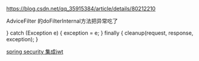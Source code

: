 https://blog.csdn.net/qq_35915384/article/details/80212210


AdviceFilter 的doFilterInternal方法把异常吃了

  } catch (Exception e) {
            exception = e;
        } finally {
            cleanup(request, response, exception);
        }
        
        


[spring security 集成jwt](https://blog.csdn.net/linzhiqiang0316/article/details/78358907)